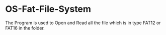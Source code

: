 # OS-Fat-File-System
  The Program is used to Open and Read all the file which is in type FAT12 or FAT16 in the folder.
